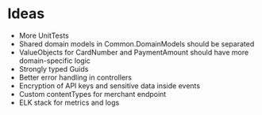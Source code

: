 # Ideas

- More UnitTests
- Shared domain models in Common.DomainModels should be separated
- ValueObjects for CardNumber and PaymentAmount should have more domain-specific logic
- Strongly typed Guids
- Better error handling in controllers
- Encryption of API keys and sensitive data inside events
- Custom contentTypes for merchant endpoint
- ELK stack for metrics and logs